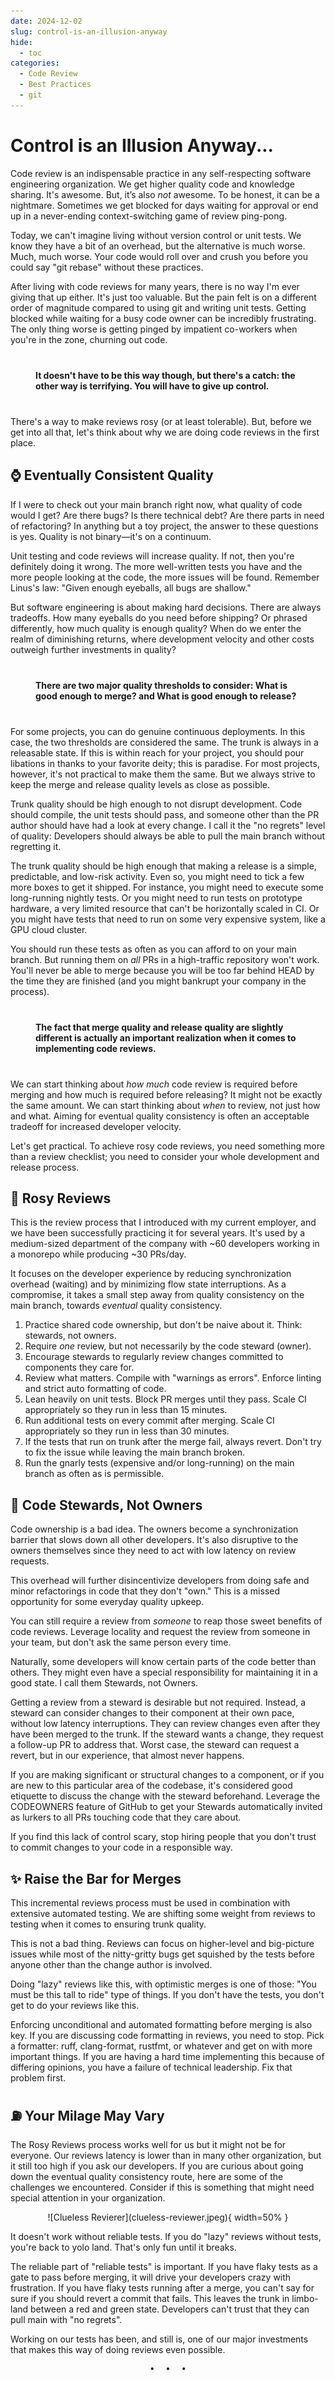 ```yaml
---
date: 2024-12-02
slug: control-is-an-illusion-anyway
hide:
  - toc
categories:
  - Code Review
  - Best Practices
  - git
---
```


# Control is an Illusion Anyway...

Code review is an indispensable practice in any self-respecting software engineering organization. We get higher quality code and knowledge sharing. It's awesome. But, it’s also *not* awesome. To be honest, it can be a nightmare. Sometimes we get blocked for days waiting for approval or end up in a never-ending context-switching game of review ping-pong.

<!-- more -->

Today, we can't imagine living without version control or unit tests. We know they have a bit of an overhead, but the alternative is much worse. Much, much worse. Your code would roll over and crush you before you could say "git rebase" without these practices.

After living with code reviews for many years, there is no way I'm ever giving that up either. It's just too valuable. But the pain felt is on a different order of magnitude compared to using git and writing unit tests. Getting blocked while waiting for a busy code owner can be incredibly frustrating. The only thing worse is getting pinged by impatient co-workers when you're in the zone, churning out code.

#### <p style="margin: 30pt">It doesn't have to be this way though, but there's a catch: the other way is terrifying. You will have to give up control.</p>

There's a way to make reviews rosy (or at least tolerable). But, before we get into all that, let's think about why we are doing code reviews in the first place.

## :watch: Eventually Consistent Quality

If I were to check out your main branch right now, what quality of code would I get? Are there bugs? Is there technical debt? Are there parts in need of refactoring? In anything but a toy project, the answer to these questions is yes. Quality is not binary—it's on a continuum.

Unit testing and code reviews will increase quality. If not, then you're definitely doing it wrong. The more well-written tests you have and the more people looking at the code, the more issues will be found. Remember Linus's law: "Given enough eyeballs, all bugs are shallow."

But software engineering is about making hard decisions. There are always tradeoffs. How many eyeballs do you need before shipping? Or phrased differently, how much quality is enough quality? When do we enter the realm of diminishing returns, where development velocity and other costs outweigh further investments in quality?

#### <p style="margin: 30pt">There are two major quality thresholds to consider: What is good enough to merge? and What is good enough to release?</p>

For some projects, you can do genuine continuous deployments. In this case, the two thresholds are considered the same. The trunk is always in a releasable state. If this is within reach for your project, you should pour libations in thanks to your favorite deity; this is paradise. For most projects, however, it's not practical to make them the same. But we always strive to keep the merge and release quality levels as close as possible.

Trunk quality should be high enough to not disrupt development. Code should compile, the unit tests should pass, and someone other than the PR author should have had a look at every change. I call it the "no regrets" level of quality: Developers should always be able to pull the main branch without regretting it.

The trunk quality should be high enough that making a release is a simple, predictable, and low-risk activity. Even so, you might need to tick a few more boxes to get it shipped. For instance, you might need to execute some long-running nightly tests. Or you might need to run tests on prototype hardware, a very limited resource that can't be horizontally scaled in CI. Or you might have tests that need to run on some very expensive system, like a GPU cloud cluster.

You should run these tests as often as you can afford to on your main branch. But running them on *all* PRs in a high-traffic repository won't work. You'll never be able to merge because you will be too far behind HEAD by the time they are finished (and you might bankrupt your company in the process).

#### <p style="margin: 30pt">The fact that merge quality and release quality are slightly different is actually an important realization when it comes to implementing code reviews.</p>

We can start thinking about *how much* code review is required before merging and how much is required before releasing? It might not be exactly the same amount. We can start thinking about *when* to review, not just how and what. Aiming for eventual quality consistency is often an acceptable tradeoff for increased developer velocity.

Let's get practical. To achieve rosy code reviews, you need something more than a review checklist; you need to consider your whole development and release process.

## :rose: Rosy Reviews

This is the review process that I introduced with my current employer, and we have been successfully practicing it for several years. It's used by a medium-sized department of the company with ~60 developers working in a monorepo while producing ~30 PRs/day.

It focuses on the developer experience by reducing synchronization overhead (waiting) and by minimizing flow state interruptions. As a compromise, it takes a small step away from quality consistency on the main branch, towards *eventual* quality consistency.

1. Practice shared code ownership, but don't be naive about it. Think: stewards, not owners.
2. Require *one* review, but not necessarily by the code steward (owner).
3. Encourage stewards to regularly review changes committed to components they care for.
4. Review what matters. Compile with "warnings as errors". Enforce linting and strict auto formatting of code.
5. Lean heavily on unit tests. Block PR merges until they pass. Scale CI appropriately so they run in less than 15 minutes.
6. Run additional tests on every commit after merging. Scale CI appropriately so they run in less than 30 minutes.
7. If the tests that run on trunk after the merge fail, always revert. Don't try to fix the issue while leaving the main branch broken.
8. Run the gnarly tests (expensive and/or long-running) on the main branch as often as is permissible.

## 🧙 Code Stewards, Not Owners

Code ownership is a bad idea. The owners become a synchronization barrier that slows down all other developers. It's also disruptive to the owners themselves since they need to act with low latency on review requests.

This overhead will further disincentivize developers from doing safe and minor refactorings in code that they don't "own." This is a missed opportunity for some everyday quality upkeep.

You can still require a review from *someone* to reap those sweet benefits of code reviews. Leverage locality and request the review from someone in your team, but don't ask the same person every time.

Naturally, some developers will know certain parts of the code better than others. They might even have a special responsibility for maintaining it in a good state. I call them Stewards, not Owners.

Getting a review from a steward is desirable but not required. Instead, a steward can consider changes to their component at their own pace, without low latency interruptions. They can review changes even after they have been merged to the trunk. If the steward wants a change, they request a follow-up PR to address that. Worst case, the steward can request a revert, but in our experience, that almost never happens.

If you are making significant or structural changes to a component, or if you are new to this particular area of the codebase, it's considered good etiquette to discuss the change with the steward beforehand. Leverage the CODEOWNERS feature of GitHub to get your Stewards automatically invited as lurkers to all PRs touching code that they care about.

If you find this lack of control scary, stop hiring people that you don't trust to commit changes to your code in a responsible way.

## :sparkles: Raise the Bar for Merges

This incremental reviews process must be used in combination with extensive automated testing. We are shifting some weight from reviews to testing when it comes to ensuring trunk quality.

This is not a bad thing. Reviews can focus on higher-level and big-picture issues while most of the nitty-gritty bugs get squished by the tests before anyone other than the change author is involved.

Doing "lazy" reviews like this, with optimistic merges is one of those: "You must be this tall to ride" type of things. If you don't have the tests, you don't get to do your reviews like this.

Enforcing unconditional and automated formatting before merging is also key. If you are discussing code formatting in reviews, you need to stop. Pick a formatter: ruff, clang-format, rustfmt, or whatever and get on with more important things. If you are having a hard time implementing this because of differing opinions, you have a failure of technical leadership. Fix that problem first.

## ⛽ Your Milage May Vary

The Rosy Reviews process works well for us but it might not be for everyone. Our reviews latency is lower than in many other organization, but it still too high if you ask our developers. If you are curious about going down the eventual quality consistency route, here are some of the challenges we encountered. Consider if this is something that might need special attention in your organization.

<center>![Clueless Revierer](clueless-reviewer.jpeg){ width=50% }</center>

It doesn't work without reliable tests. If you do "lazy" reviews without tests, you're back to yolo land. That's only fun until it breaks.

The reliable part of "reliable tests" is important. If you have flaky tests as a gate to pass before merging, it will drive your developers crazy with frustration. If you have flaky tests running after a merge, you can't say for sure if you should revert a commit that fails. This leaves the trunk in limbo-land between a red and green state. Developers can't trust that they can pull main with "no regrets".

Working on our tests has been, and still is, one of our major investments that makes this way of doing reviews even possible.

<pre><p style="text-align: center; margin-top: 0px; margin-bottom: 4pt;">•  •  •</p></pre>
